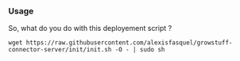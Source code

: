 ### Usage

So, what do you do with this deployement script ?

    wget https://raw.githubusercontent.com/alexisfasquel/growstuff-connector-server/init/init.sh -O - | sudo sh
